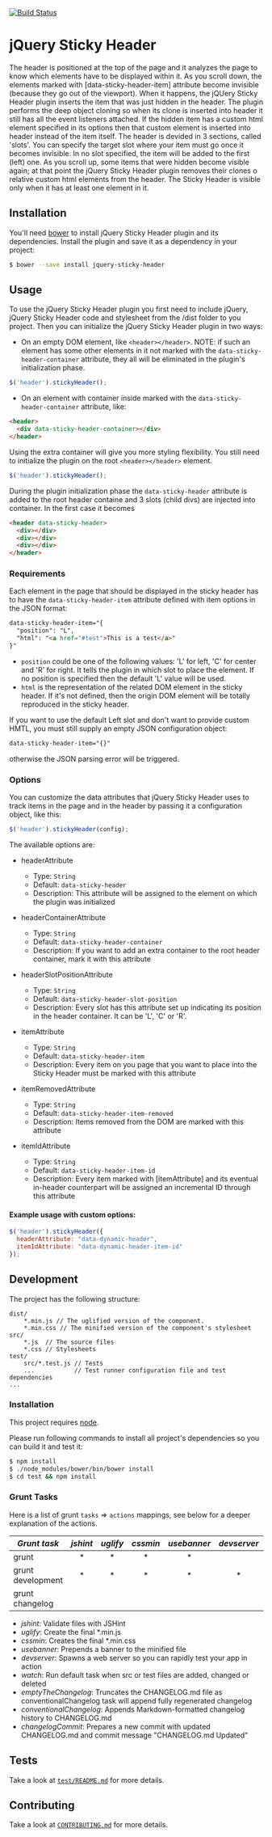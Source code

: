 [![Build Status](https://travis-ci.org/the-software-factory/jquery-sticky-header.svg?branch=master)](https://travis-ci.org/the-software-factory/jquery-sticky-header)

# jQuery Sticky Header
The header is positioned at the top of the page and it analyzes the page to know which elements have to be displayed
within it. As you scroll down, the elements marked with [data-sticky-header-item] attribute become invisible (because they go out of the viewport). When it happens, the jQUery Sticky Header plugin inserts the item that was just hidden in the header. The plugin performs the deep object cloning so when its clone is inserted into header it still has all the event listeners attached. If the hidden item has a custom html element specified in its options then that custom element is inserted into header instead of the item itself.
The header is devided in 3 sections, called 'slots'. You can specify the target slot where your item must go once it becomes invisible. In no slot specified, the item will be added to the first (left) one.
As you scroll up, some items that were hidden become visible again; at that point the jQuery Sticky Header plugin removes their clones o relative custom html elements from the header.
The Sticky Header is visible only when it has at least one element in it.

## Installation
You'll need [bower](http://bower.io/) to install jQuery Sticky Header plugin and its dependencies.
Install the plugin and save it as a dependency in your project:
```sh
$ bower --save install jquery-sticky-header
```

## Usage
To use the jQuery Sticky Header plugin you first need to include jQuery, jQuery Sticky Header code and stylesheet from the /dist folder to you project.
Then you can initialize the jQuery Sticky Header plugin in two ways:

* On an empty DOM element, like `<header></header>`. NOTE: if such an element has some other elements in it not marked with the `data-sticky-header-container` attribute, they all will be eliminated in the plugin's initialization phase.
```js
$('header').stickyHeader();
```

* On an element with container inside marked with the `data-sticky-header-container` attribute, like:
```html
<header>
  <div data-sticky-header-container></div>
</header>
```
Using the extra container will give you more styling flexibility. You still need to initialize the plugin on the root `<header></header>` element.
```js
$('header').stickyHeader();
```

During the plugin initialization phase the `data-sticky-header` attribute is added to the root header containe and 3 slots (child divs) are injected into container.
In the first case it becomes
```html
<header data-sticky-header>
  <div></div>
  <div></div>
  <div></div>
</header>
```

### Requirements
Each element in the page that should be displayed in the sticky header has to have the `data-sticky-header-item` attribute defined with item options in the JSON format:
```html
data-sticky-header-item="{
  "position": "L",
  "html": "<a href="#test">This is a test</a>"
}"
```

- `position` could be one of the following values: 'L' for left, 'C' for center and 'R' for right. It tells the plugin in which slot to place the element. If no position is specified then the default 'L' value will be used.
- `html` is the representation of the related DOM element in the sticky header. If it's not defined, then the origin DOM element will be totally reproduced in the sticky header.

If you want to use the default Left slot and don't want to provide custom HMTL, you must still supply an empty JSON configuration object:
```html
data-sticky-header-item="{}"
```
otherwise the JSON parsing error will be triggered.

### Options
You can customize the data attributes that jQuery Sticky Header uses to track items in the page and in the header by passing it a configuration object, like this:
```js
$('header').stickyHeader(config);
```
The available options are:

* headerAttribute
    + Type: `String`
    + Default: `data-sticky-header`
    + Description: This attribute will be assigned to the element on which the plugin was initialized

* headerContainerAttribute
    + Type: `String`
    + Default: `data-sticky-header-container`
    + Description: If you want to add an extra container to the root header container, mark it with this attribute

* headerSlotPositionAttribute
    + Type: `String`
    + Default: `data-sticky-header-slot-position`
    + Description: Every slot has this attribute set up indicating its position in the header container. It can be 'L', 'C' or 'R'.

* itemAttribute
    + Type: `String`
    + Default: `data-sticky-header-item`
    + Description: Every item on you page that you want to place into the Sticky Header must be marked with this attribute

* itemRemovedAttribute
    + Type: `String`
    + Default: `data-sticky-header-item-removed`
    + Description: Items removed from the DOM are marked with this attribute

* itemIdAttribute
    + Type: `String`
    + Default: `data-sticky-header-item-id`
    + Description: Every item marked with [itemAttribute] and its eventual in-header counterpart will be assigned an incremental ID through this attribute

#### Example usage with custom options:
```js
$('header').stickyHeader({
  headerAttribute: "data-dynamic-header",
  itemIdAttribute: "data-dynamic-header-item-id"
});
```

## Development
The project has the following structure:
```
dist/
    *.min.js // The uglified version of the component.
    *.min.css // The minified version of the component's stylesheet
src/
    *.js  // The source files
    *.css // Stylesheets
test/
    src/*.test.js // Tests
    ...           // Test runner configuration file and test dependencies
...
```

### Installation
This project requires [node](https://nodejs.org/).

Please run following commands to install all project's dependencies so you can build it and test it:
```sh
$ npm install
$ ./node_modules/bower/bin/bower install
$ cd test && npm install
```

### Grunt Tasks
Here is a list of grunt `tasks` => `actions` mappings, see below for a deeper explanation of the actions.

|   *Grunt task*    | *jshint* | *uglify* | *cssmin* | *usebanner* | *devserver* | *watch* | *emptyTheChangelog* | *conventionalChangelog* | *changelogCommit* |
|-------------------|:--------:|:--------:|:--------:|:-----------:|:-----------:|:-------:|:-------------------:|:-----------------------:|:-----------------:|
|      grunt        |    *     |    *     |    *     |      *      |             |         |                     |                         |                   |
| grunt development |    *     |    *     |    *     |      *      |      *      |    *    |                     |                         |                   |
| grunt changelog   |          |          |          |             |             |         |          *          |           *             |         *         |

* *jshint*: Validate files with JSHint
* *uglify*: Create the final \*.min.js
* *cssmin*: Creates the final \*.min.css
* *usebanner*: Prepends a banner to the minified file
* *devserver*: Spawns a web server so you can rapidly test your app in action
* *watch*: Run default task when src or test files are added, changed or deleted
* *emptyTheChangelog*: Truncates the CHANGELOG.md file as conventionalChangelog task will append fully regenerated changelog
* *conventionalChangelog*: Appends Markdown-formatted changelog history to CHANGELOG.md
* *changelogCommit*: Prepares a new commit with updated CHANGELOG.md and commit message "CHANGELOG.md Updated"

## Tests
Take a look at [`test/README.md`](test/README.md) for more details.

## Contributing
Take a look at [`CONTRIBUTING.md`](CONTRIBUTING.md) for more details.
